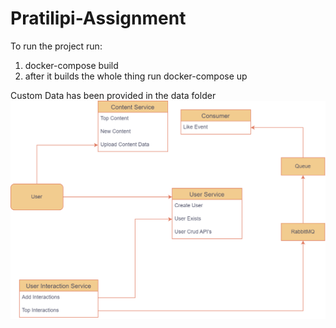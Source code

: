 # Pratilipi-Assignment

To run the project run:

1) docker-compose build
2) after it builds the whole thing run docker-compose up


Custom Data has been provided in the data folder
![](design/HLD.png)
